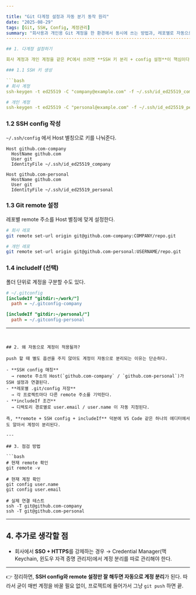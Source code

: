 ```yaml
---

title: "Git 다계정 설정과 자동 분기 동작 원리"
date: "2025-08-29"
tags: [Git, SSH, Config, 계정관리]
summary: "회사용과 개인용 Git 계정을 한 환경에서 동시에 쓰는 방법과, 레포별로 자동으로 올바른 계정이 적용되는 이유를 정리합니다."
--------------------------------------------------------------------------------

## 1. 다계정 설정하기

회사 계정과 개인 계정을 같은 PC에서 쓰려면 **SSH 키 분리 + config 설정**이 핵심이다.

### 1.1 SSH 키 생성

```bash
# 회사 계정
ssh-keygen -t ed25519 -C "company@example.com" -f ~/.ssh/id_ed25519_company

# 개인 계정
ssh-keygen -t ed25519 -C "personal@example.com" -f ~/.ssh/id_ed25519_personal
```

### 1.2 SSH config 작성

`~/.ssh/config` 에서 Host 별칭으로 키를 나눠준다.

```
Host github.com-company
  HostName github.com
  User git
  IdentityFile ~/.ssh/id_ed25519_company

Host github.com-personal
  HostName github.com
  User git
  IdentityFile ~/.ssh/id_ed25519_personal
```

### 1.3 Git remote 설정

레포별 remote 주소를 Host 별칭에 맞게 설정한다.

```bash
# 회사 레포
git remote set-url origin git@github.com-company:COMPANY/repo.git

# 개인 레포
git remote set-url origin git@github.com-personal:USERNAME/repo.git
```

### 1.4 includeIf (선택)

폴더 단위로 계정을 구분할 수도 있다.

```ini
# ~/.gitconfig
[includeIf "gitdir:~/work/"]
  path = ~/.gitconfig-company

[includeIf "gitdir:~/personal/"]
  path = ~/.gitconfig-personal
```

---
```


## 2. 왜 자동으로 계정이 적용될까?

push 할 때 별도 옵션을 주지 않아도 계정이 자동으로 분리되는 이유는 단순하다.

- **SSH config 매칭**
  → remote 주소의 Host(`github.com-company` / `github.com-personal`)가 SSH 설정과 연결된다.
- **레포별 .git/config 저장**
  → 각 프로젝트마다 다른 remote 주소를 기억한다.
- **includeIf 조건**
  → 디렉토리 경로별로 user.email / user.name 이 자동 지정된다.

즉, **remote + SSH config + includeIf** 덕분에 VS Code 같은 하나의 에디터에서도 알아서 계정이 분리된다.

---

## 3. 점검 방법

```bash
# 현재 remote 확인
git remote -v

# 현재 계정 확인
git config user.name
git config user.email

# 실제 연결 테스트
ssh -T git@github.com-company
ssh -T git@github.com-personal
```

---

## 4. 추가로 생각할 점

- 회사에서 **SSO + HTTPS**를 강제하는 경우 → Credential Manager(맥 Keychain, 윈도우 자격 증명 관리자)에서 계정 분리를 따로 관리해야 한다.

---

👉 정리하면, **SSH config와 remote 설정만 잘 해두면 자동으로 계정 분리**가 된다.
따라서 굳이 매번 계정을 바꿀 필요 없이, 프로젝트에 들어가서 그냥 `git push` 하면 끝.
